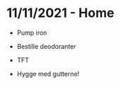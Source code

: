 # 11/11/2021 - Home
- Pump iron

- Bestille deodoranter 

* TFT

* Hygge med gutterne!

<!-- {BearID:6BAF67F5-0ABA-4A8F-B4F9-32D17A0187B4-19673-0000060A57F01D46} -->
